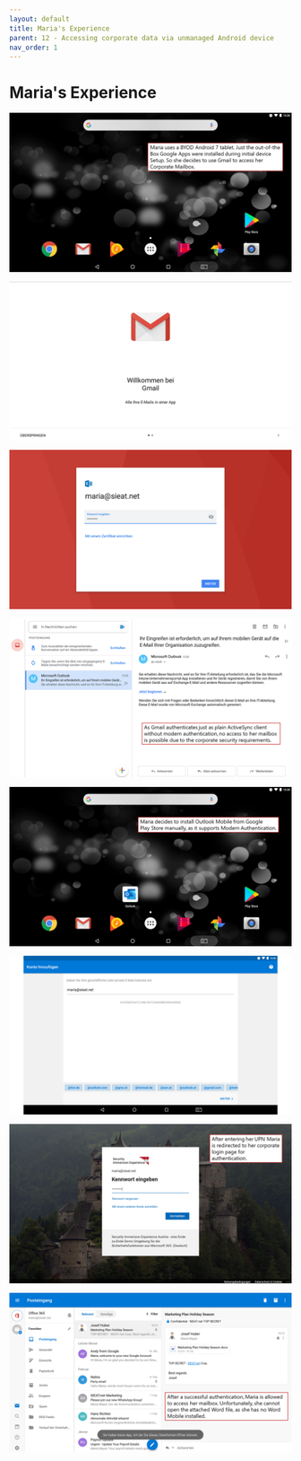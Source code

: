 ```yaml
---
layout: default
title: Maria's Experience
parent: 12 - Accessing corporate data via unmanaged Android device
nav_order: 1
---
```


# Maria's Experience

![scenario12_03](/assets/images/scenario12/Scenario12_03.png "scenario12_03")

![](/assets/images/scenario12/Scenario12_04.png "")

![](/assets/images/scenario12/Scenario12_05.png "")

![](/assets/images/scenario12/Scenario12_06.png "")

![](/assets/images/scenario12/Scenario12_07.png "")

![](/assets/images/scenario12/Scenario12_08.png "")

![](/assets/images/scenario12/Scenario12_09.png "")

![](/assets/images/scenario12/Scenario12_10.png "")
